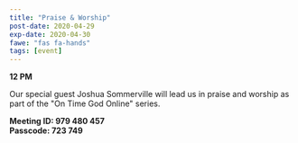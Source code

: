 ```yaml
---
title: "Praise & Worship"
post-date: 2020-04-29
exp-date: 2020-04-30
fawe: "fas fa-hands"
tags: [event]
---
```

**12 PM**

Our special guest Joshua Sommerville will lead us in praise and worship as part of the "On Time God Online" series.

**Meeting ID: 979 480 457**
<br>
**Passcode: 723 749**